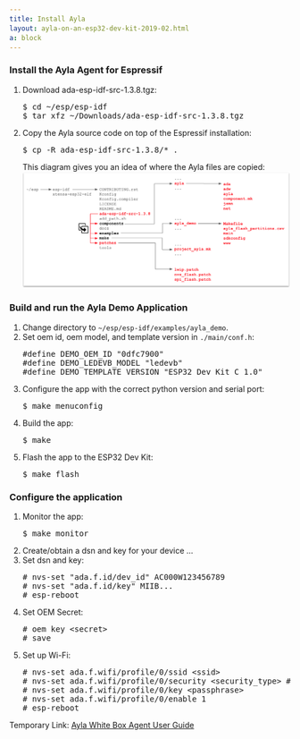 ```yaml
---
title: Install Ayla
layout: ayla-on-an-esp32-dev-kit-2019-02.html
a: block
---
```


### Install the Ayla Agent for Espressif  

<ol>
<li>Download ada-esp-idf-src-1.3.8.tgz:
<pre>
$ cd &#126;/esp/esp-idf
$ tar xfz ~/Downloads/ada-esp-idf-src-1.3.8.tgz
</pre>
</li>
<li>Copy the Ayla source code on top of the Espressif installation:
<pre>
$ cp -R ada-esp-idf-src-1.3.8/&#42; .
</pre>
This diagram gives you an idea of where the Ayla files are copied:
<img src="copy-ayla.png" width="820">
</li>
</ol>

### Build and run the Ayla Demo Application

<ol>
<li>Change directory to <code>&#126;/esp/esp-idf/examples/ayla_demo</code>.</li>
<li>Set oem id, oem model, and template version in <code>./main/conf.h</code>:
<pre>
#define DEMO_OEM_ID "0dfc7900"
#define DEMO_LEDEVB_MODEL "ledevb"
#define DEMO_TEMPLATE_VERSION "ESP32 Dev Kit C 1.0"
</pre>
</li>
<li>Configure the app with the correct python version and serial port:
<pre>
$ make menuconfig
</pre>
</li>
<li>Build the app:
<pre>
$ make
</pre>
</li>
<li>Flash the app to the ESP32 Dev Kit:
<pre>
$ make flash
</pre>
</li>
</ol>

### Configure the application

<ol>
<li>Monitor the app:
<pre>
$ make monitor
</pre>
</li>
<li>Create/obtain a dsn and key for your device ...</li>
<li>Set dsn and key:
<pre>
# nvs-set "ada.f.id/dev_id" AC000W123456789
# nvs-set "ada.f.id/key" MIIB...
# esp-reboot
</pre>
</li>
<!--
<li>Set time:
<pre>
# time-set 2019 03 03 12 10 00
</pre>
</li>
<li>Generate a Factory Log Line to verify dsn:
<pre>
# factory-log
factory-log line:
3,1551808062,2019/03/05 17:47:42 UTC,label,0,AY008ESP1,AC000W123456789,30aea4dda048,esp32_wroom_32,p1,e53a7992d60645830,0dfc7900,ledevb,1,ADA demo customer,ayla_ledevb_demo 1.3 Mar  5 2019 12:45:19
</pre>
</li>
-->
<li>Set OEM Secret:
<pre>
# oem key &lt;secret&gt;
# save
</pre>
</li>
<li>Set up Wi-Fi:
<pre>
# nvs-set ada.f.wifi/profile/0/ssid &lt;ssid&gt;
# nvs-set ada.f.wifi/profile/0/security &lt;security_type&gt; # 0=none, 3=wpa, 4=wpa2
# nvs-set ada.f.wifi/profile/0/key &lt;passphrase&gt;
# nvs-set ada.f.wifi/profile/0/enable 1
# esp-reboot
</pre>
</li>
</ol>

Temporary Link: [Ayla White Box Agent User Guide](https://aylait.sharepoint.com/sites/eng/device/Shared%20Documents/Forms/AllItems.aspx?csf=1&e=1ah3r6&FolderCTID=0x01200035018376B736F7469262A6CA3CD80952&id=%2Fsites%2Feng%2Fdevice%2FShared%20Documents%2FEngineering%2FEngineering%20Devices%2FModule%20Software%2FAyla_Device_Agent%2Freleases%2Fada-1%2E3%2E8%2FAyla%20White%20Box%20Agent%20With%20ESP32%20User%20Guide%20-%20DRAFT%2Epdf&parent=%2Fsites%2Feng%2Fdevice%2FShared%20Documents%2FEngineering%2FEngineering%20Devices%2FModule%20Software%2FAyla_Device_Agent%2Freleases%2Fada-1%2E3%2E8)